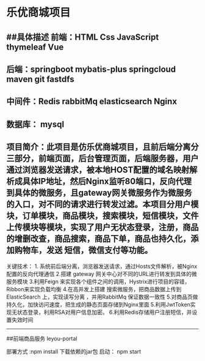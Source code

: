 # 乐优商城项目

##具体描述
前端：HTML Css JavaScript thymeleaf Vue
---
后端：springboot mybatis-plus springcloud maven git fastdfs
---
中间件：Redis rabbitMq elasticsearch Nginx
--
数据库： mysql
--
项目简介：此项目是仿乐优商城项目，且前后端分离分三部分，前端页面，后台管理页面，后端服务器，用户通过浏览器发送请求，被本地HOST配置的域名映射解析成具体IP地址，然后Nginx监听80端口，反向代理到具体的微服务，且gateway网关微服务作为微服务的入口，对不同的请求进行转发过滤。本项目分用户模块，订单模块，商品模块，搜索模块，短信模块，文件上传模块等模块，实现了用户无状态登录，注册，商品的增删改查，商品搜索，商品下单，商品也持久化，添加购物车，发送
短信，微信支付等功能。
---
关键技术： 1. 系统前后端分离，浏览器发送请求，通过Hosts文件解析，被Nginx配置的反向代理通信   2.搭建 gateway 网关中心对不同的URL进行转发到具体的微服务模块  3.利用Feign 来实现各个组件之间的调用，Hystrix进行项目的容错，Ribbon来实现负载均衡  4.在高并发上搭建 搜索微服务，把商品数据上传到ElasticSearch 上，实现读写分离 ，并用RabbitMq 保证数据一致性  5.对商品页做持久化，加快访问速度，把生成的静态页面存储到Nginx里面 5.利用JwtToken实现无状态登录，利用RSA对用户信息加密。 6.利用Redis存储用户注册短信，并设置失效时间

---
##前端商品服务
leyou-portal

部署方式 :npm install 下载依赖的jar包
启动： npm start
